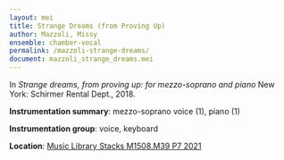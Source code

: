 ```yaml
---
layout: mei
title: Strange Dreams (from Proving Up)
author: Mazzoli, Missy
ensemble: chamber-vocal
permalink: /mazzoli-strange-dreams/
document: mazzoli_strange_dreams.mei
---
```


In *Strange dreams, from proving up: for mezzo-soprano and piano* New York: Schirmer Rental Dept., 2018.

**Instrumentation summary**: mezzo-soprano voice (1), piano (1)

**Instrumentation group**: voice, keyboard

**Location**: <a href="https://tufts-primo.hosted.exlibrisgroup.com/permalink/f/bnf7qa/01TUN_ALMA21281947410003851" target="_blank">Music Library Stacks M1508.M39 P7 2021</a>
